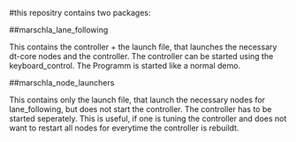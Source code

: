 #this repositry contains two packages:

##marschla_lane_following

This contains the controller + the launch file, that launches the necessary dt-core nodes and the controller. The controller can be started using the keyboard_control. The Programm is started like a normal demo.

##marschla_node_launchers

This contains only the launch file, that launch the necessary nodes for lane_following, but does not start the controller. The controller has to be started seperately. This is useful, if one is tuning the controller and does not want to restart all nodes for everytime the controller is rebuildt.
